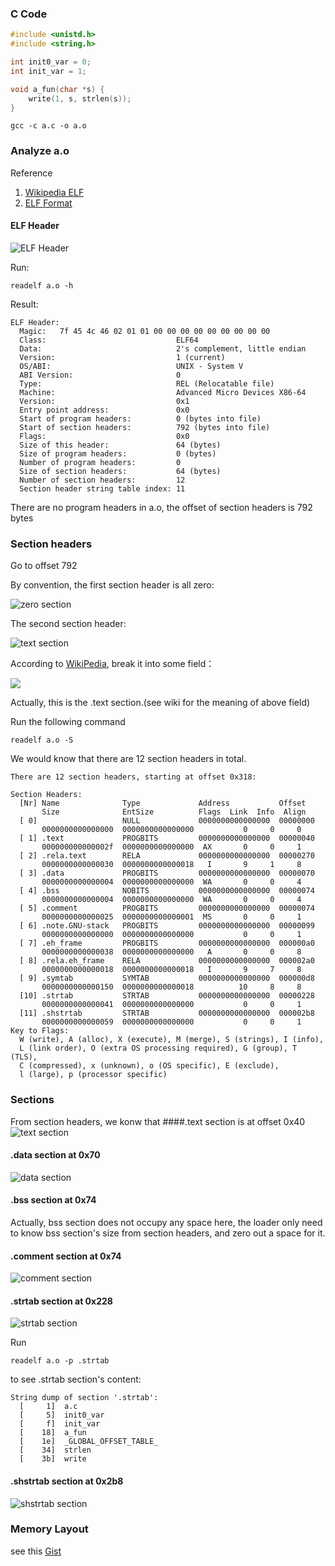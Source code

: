 ### C Code
```cpp
#include <unistd.h> 
#include <string.h> 

int init0_var = 0;
int init_var = 1;

void a_fun(char *s) { 
    write(1, s, strlen(s)); 
}
```
```
gcc -c a.c -o a.o
```
### Analyze a.o 
Reference 

1. [Wikipedia ELF](https://en.wikipedia.org/wiki/Executable_and_Linkable_Format)
2. [ELF Format](http://www.skyfree.org/linux/references/ELF_Format.pdf)
#### ELF Header

![ELF Header](https://github.com/PanJianning/CPP-Basic-Question/blob/master/pictures/elf_header.PNG)

Run: 
```
readelf a.o -h 
```
Result:
```
ELF Header:
  Magic:   7f 45 4c 46 02 01 01 00 00 00 00 00 00 00 00 00
  Class:                             ELF64
  Data:                              2's complement, little endian
  Version:                           1 (current)
  OS/ABI:                            UNIX - System V
  ABI Version:                       0
  Type:                              REL (Relocatable file)
  Machine:                           Advanced Micro Devices X86-64
  Version:                           0x1
  Entry point address:               0x0
  Start of program headers:          0 (bytes into file)
  Start of section headers:          792 (bytes into file)
  Flags:                             0x0
  Size of this header:               64 (bytes)
  Size of program headers:           0 (bytes)
  Number of program headers:         0
  Size of section headers:           64 (bytes)
  Number of section headers:         12
  Section header string table index: 11
```
There are no program headers in a.o, the offset of section headers is 792 bytes

### Section headers
Go to offset 792

By convention, the first section header is all zero:

![zero section](https://github.com/PanJianning/CPP-Basic-Question/blob/master/pictures/zero_section.PNG)

The second section header:

![text section](https://github.com/PanJianning/CPP-Basic-Question/blob/master/pictures/text%20section.PNG)

According to [WikiPedia](https://en.wikipedia.org/wiki/Executable_and_Linkable_Format), break it into some field：

![](https://github.com/PanJianning/CPP-Basic-Question/blob/master/pictures/modified_text%20section.png)

Actually, this is the .text section.(see wiki for the meaning of above field)

Run the following command
```
readelf a.o -S
```
We would know that there are 12 section headers in total.
```
There are 12 section headers, starting at offset 0x318:

Section Headers:
  [Nr] Name              Type             Address           Offset
       Size              EntSize          Flags  Link  Info  Align
  [ 0]                   NULL             0000000000000000  00000000
       0000000000000000  0000000000000000           0     0     0
  [ 1] .text             PROGBITS         0000000000000000  00000040
       000000000000002f  0000000000000000  AX       0     0     1
  [ 2] .rela.text        RELA             0000000000000000  00000270
       0000000000000030  0000000000000018   I       9     1     8
  [ 3] .data             PROGBITS         0000000000000000  00000070
       0000000000000004  0000000000000000  WA       0     0     4
  [ 4] .bss              NOBITS           0000000000000000  00000074
       0000000000000004  0000000000000000  WA       0     0     4
  [ 5] .comment          PROGBITS         0000000000000000  00000074
       0000000000000025  0000000000000001  MS       0     0     1
  [ 6] .note.GNU-stack   PROGBITS         0000000000000000  00000099
       0000000000000000  0000000000000000           0     0     1
  [ 7] .eh_frame         PROGBITS         0000000000000000  000000a0
       0000000000000038  0000000000000000   A       0     0     8
  [ 8] .rela.eh_frame    RELA             0000000000000000  000002a0
       0000000000000018  0000000000000018   I       9     7     8
  [ 9] .symtab           SYMTAB           0000000000000000  000000d8
       0000000000000150  0000000000000018          10     8     8
  [10] .strtab           STRTAB           0000000000000000  00000228
       0000000000000041  0000000000000000           0     0     1
  [11] .shstrtab         STRTAB           0000000000000000  000002b8
       0000000000000059  0000000000000000           0     0     1
Key to Flags:
  W (write), A (alloc), X (execute), M (merge), S (strings), I (info),
  L (link order), O (extra OS processing required), G (group), T (TLS),
  C (compressed), x (unknown), o (OS specific), E (exclude),
  l (large), p (processor specific)
```
### Sections
From section headers, we konw that 
####.text section is at offset 0x40
![text section](https://github.com/PanJianning/CPP-Basic-Question/blob/master/pictures/text.PNG)
#### .data section at 0x70
![data section](https://github.com/PanJianning/CPP-Basic-Question/blob/master/pictures/data.PNG)
#### .bss section at 0x74
Actually, bss section does not occupy any space here, the loader only need to know bss section's size from section headers, and zero out a space for it.
#### .comment section at 0x74
![comment section](https://github.com/PanJianning/CPP-Basic-Question/blob/master/pictures/strtab.PNG)
#### .strtab section at 0x228
![strtab section](https://github.com/PanJianning/CPP-Basic-Question/blob/master/pictures/strtab.PNG)

Run 
```
readelf a.o -p .strtab
```
to see .strtab section's content:
```
String dump of section '.strtab':
  [     1]  a.c
  [     5]  init0_var
  [     f]  init_var
  [    18]  a_fun
  [    1e]  _GLOBAL_OFFSET_TABLE_
  [    34]  strlen
  [    3b]  write
```
#### .shstrtab section at 0x2b8
![shstrtab section](https://github.com/PanJianning/CPP-Basic-Question/blob/master/pictures/shstrtab.PNG)

### Memory Layout
see this [Gist](https://gist.github.com/CMCDragonkai/10ab53654b2aa6ce55c11cfc5b2432a4)
